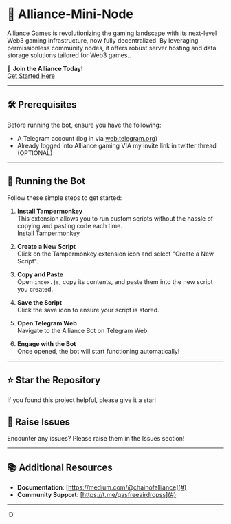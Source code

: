 # 🌌 Alliance-Mini-Node

Alliance Games is revolutionizing the gaming landscape with its next-level Web3 gaming infrastructure, now fully decentralized. By leveraging permissionless community nodes, it offers robust server hosting and data storage solutions tailored for Web3 games..

🚀 **Join the Alliance Today!**  
[Get Started Here](https://x.com/DefiAlchemistry/status/1854162429359575104)

---

## 🛠️ Prerequisites

Before running the bot, ensure you have the following:

- A Telegram account (log in via [web.telegram.org](https://web.telegram.org))
- Already logged into Alliance gaming VIA my invite link in twitter thread (OPTIONAL)

---

## 🚀 Running the Bot

Follow these simple steps to get started:

1. **Install Tampermonkey**  
   This extension allows you to run custom scripts without the hassle of copying and pasting code each time.  
   [Install Tampermonkey](https://chromewebstore.google.com/detail/tampermonkey/dhdgffkkebhmkfjojejmpbldmpobfkfo)

2. **Create a New Script**  
   Click on the Tampermonkey extension icon and select "Create a New Script".

3. **Copy and Paste**  
   Open `index.js`, copy its contents, and paste them into the new script you created.

4. **Save the Script**  
   Click the save icon to ensure your script is stored.

5. **Open Telegram Web**  
   Navigate to the Alliance Bot on Telegram Web.

6. **Engage with the Bot**  
   Once opened, the bot will start functioning automatically!

---

## ⭐ Star the Repository

If you found this project helpful, please give it a star! 

## 🐞 Raise Issues

Encounter any issues? Please raise them in the Issues section!

---

## 📚 Additional Resources

- **Documentation**: [https://medium.com/@chainofalliance](#)  
- **Community Support**: [https://t.me/gasfreeairdropss](#)

---

:D
